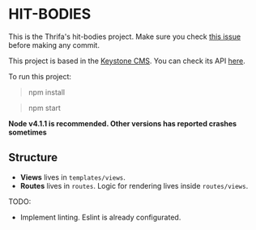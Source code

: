 # **HIT-BODIES**

This is the Thrifa's hit-bodies project. Make sure you check [this issue](https://gitlab.com/thrifa/hit-bodies/issues/1) before making any commit.

This project is based in the [Keystone CMS](http://keystonejs.com/). You can check its API [here](https://github.com/keystonejs/keystone/wiki/Keystone-API).

To run this project:

> npm install

> npm start

**Node v4.1.1 is recommended. Other versions has reported crashes sometimes**

## Structure

* **Views** lives in `templates/views`.
* **Routes** lives in `routes`. Logic for rendering lives inside `routes/views`.

TODO:

* Implement linting. Eslint is already configurated.